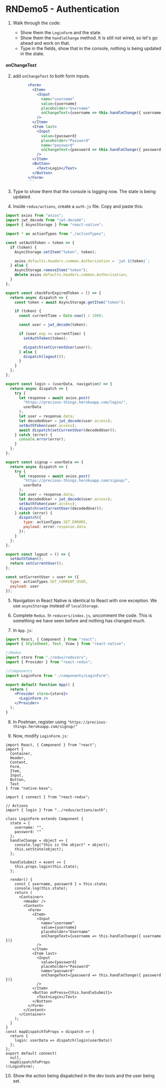 # RNDemo5 - Authentication

1. Walk through the code:

   - Show them the `LoginForm` and the state.
   - Show them the `handleChange` method. It is still not wired, so let's go ahead and work on that.
   - Type in the fields, show that in the console, nothing is being updated in the state.

#### onChangeText

2. add `onChangeText` to both form inputs.

````jsx
          <Form>
            <Item>
              <Input
                name="username"
                value={username}
                placeholder="Username"
                onChangeText={username => this.handleChange({ username })}
              />
            </Item>
            <Item last>
              <Input
                value={password}
                placeholder="Password"
                name="password"
                onChangeText={password => this.handleChange({ password })}
              />
            </Item>
            <Button>
              <Text>Login</Text>
            </Button>
          </Form>
          ```
````

3. Type to show them that the console is logging now. The state is being updated.

4. Inside `redux/actions`, create a `auth.js` file. Copy and paste this:

```javascript
import axios from "axios";
import jwt_decode from "jwt-decode";
import { AsyncStorage } from "react-native";

import * as actionTypes from "./actionTypes";

const setAuthToken = token => {
  if (token) {
    AsyncStorage.setItem("token", token);

    axios.defaults.headers.common.Authorization = `jwt ${token}`;
  } else {
    AsyncStorage.removeItem("token");
    delete axios.defaults.headers.common.Authorization;
  }
};

export const checkForExpiredToken = () => {
  return async dispatch => {
    const token = await AsyncStorage.getItem("token");

    if (token) {
      const currentTime = Date.now() / 1000;

      const user = jwt_decode(token);

      if (user.exp >= currentTime) {
        setAuthToken(token);

        dispatch(setCurrentUser(user));
      } else {
        dispatch(logout());
      }
    }
  };
};

export const login = (userData, navigation) => {
  return async dispatch => {
    try {
      let response = await axios.post(
        "https://precious-things.herokuapp.com/login/",
        userData
      );
      let user = response.data;
      let decodedUser = jwt_decode(user.access);
      setAuthToken(user.access);
      await dispatch(setCurrentUser(decodedUser));
    } catch (error) {
      console.error(error);
    }
  };
};

export const signup = userData => {
  return async dispatch => {
    try {
      let response = await axios.post(
        "https://precious-things.herokuapp.com/signup/",
        userData
      );
      let user = response.data;
      let decodedUser = jwt_decode(user.access);
      setAuthToken(user.access);
      dispatch(setCurrentUser(decodedUser));
    } catch (error) {
      dispatch({
        type: actionTypes.SET_ERRORS,
        payload: error.response.data
      });
    }
  };
};

export const logout = () => {
  setAuthToken();
  return setCurrentUser();
};

const setCurrentUser = user => ({
  type: actionTypes.SET_CURRENT_USER,
  payload: user
});
```

5. Navigation in React Native is identical to React with one exception. We use `asyncStorage` instead of `localStorage`.

6. Complete `Redux`. In `reducers/index.js`, uncomment the code. This is something we have seen before and nothing has changed much.

7. In `App.js`:

```jsx
import React, { Component } from "react";
import { StyleSheet, Text, View } from "react-native";

//Redux
import store from "./redux/reducers";
import { Provider } from "react-redux";

//Components
import LoginForm from "./components/LoginForm";

export default function App() {
  return (
    <Provider store={store}>
      <LoginForm />
    </Provider>
  );
}
```

8. In Postman, register using `"https://precious-things.herokuapp.com/signup/"`

9. Now, modify `LoginForm.js`:

```JSX
import React, { Component } from "react";
import {
  Container,
  Header,
  Content,
  Form,
  Item,
  Input,
  Button,
  Text
} from "native-base";

import { connect } from "react-redux";

// Actions
import { login } from "../redux/actions/auth";

class LoginForm extends Component {
  state = {
    username: "",
    password: ""
  };
  handleChange = object => {
    console.log("this is the object" + object);
    this.setState(object);
  };

  handleSubmit = event => {
    this.props.login(this.state);
  };

  render() {
    const { username, password } = this.state;
    console.log(this.state);
    return (
      <Container>
        <Header />
        <Content>
          <Form>
            <Item>
              <Input
                name="username"
                value={username}
                placeholder="Username"
                onChangeText={username => this.handleChange({ username })}
              />
            </Item>
            <Item last>
              <Input
                value={password}
                placeholder="Password"
                name="password"
                onChangeText={password => this.handleChange({ password })}
              />
            </Item>
            <Button onPress={this.handleSubmit}>
              <Text>Login</Text>
            </Button>
          </Form>
        </Content>
      </Container>
    );
  }
}
const mapDispatchToProps = dispatch => {
  return {
    login: userData => dispatch(login(userData))
  };
};
export default connect(
  null,
  mapDispatchToProps
)(LoginForm);
```

10. Show the action being dispatched in the dev tools and the user being set.
